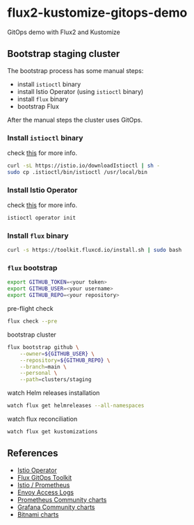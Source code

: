# flux2-kustomize-gitops-demo

GitOps demo with Flux2 and Kustomize

## Bootstrap staging cluster

The bootstrap process has some manual steps:

* install `istioctl` binary
* install Istio Operator (using `istioctl` binary)
* install `flux` binary
* bootstrap Flux

After the manual steps the cluster uses GitOps.

### Install `istioctl` binary

check [this](https://istio.io/latest/docs/ops/diagnostic-tools/istioctl/) for more info.

```bash
curl -sL https://istio.io/downloadIstioctl | sh -
sudo cp .istioctl/bin/istioctl /usr/local/bin
```

### Install Istio Operator

check [this](https://istio.io/latest/docs/setup/install/operator/) for more info.

```bash
istioctl operator init
```

### Install `flux` binary

```bash
curl -s https://toolkit.fluxcd.io/install.sh | sudo bash
```

### `flux` bootstrap

```bash
export GITHUB_TOKEN=<your token>
export GITHUB_USER=<your username>
export GITHUB_REPO=<your repository>
```

pre-flight check

```bash
flux check --pre
```

bootstrap cluster

```bash
flux bootstrap github \
    --owner=${GITHUB_USER} \
    --repository=${GITHUB_REPO} \
    --branch=main \
    --personal \
    --path=clusters/staging
```

watch Helm releases installation

```bash
watch flux get helmreleases --all-namespaces
```

watch flux reconciliation

```bash
watch flux get kustomizations
```

## References

* [Istio Operator](https://istio.io/latest/docs/setup/install/operator/)
* [Flux GitOps Toolkit](https://toolkit.fluxcd.io/)
* [Istio / Prometheus](https://istio.io/latest/docs/ops/integrations/prometheus/)
* [Envoy Access Logs](https://istio.io/latest/docs/tasks/observability/logs/access-log/)
* [Prometheus Community charts](https://github.com/prometheus-community/helm-charts)
* [Grafana Community charts](https://github.com/grafana/helm-charts)
* [Bitnami charts](https://github.com/bitnami/charts)
